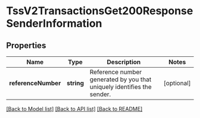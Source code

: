 # TssV2TransactionsGet200ResponseSenderInformation

## Properties
Name | Type | Description | Notes
------------ | ------------- | ------------- | -------------
**referenceNumber** | **string** | Reference number generated by you that uniquely identifies the sender. | [optional] 

[[Back to Model list]](../README.md#documentation-for-models) [[Back to API list]](../README.md#documentation-for-api-endpoints) [[Back to README]](../README.md)



